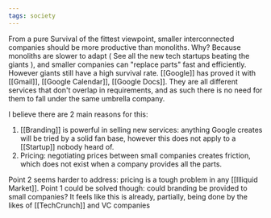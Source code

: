 ```yaml
---
tags: society
---
```


From a pure Survival of the fittest viewpoint, smaller interconnected companies should be more productive than monoliths. Why? Because monoliths are slower to adapt ( See all the new tech startups beating the giants ), and smaller companies can "replace parts" fast and efficiently. However giants still have a high survival rate. [[Google]] has proved it with [[Gmail]], [[Google Calendar]], [[Google Docs]]. They are all different services that don't overlap in requirements, and as such there is no need for them to fall under the same umbrella company.

I believe there are 2 main reasons for this:

1. [[Branding]] is powerful in selling new services: anything Google creates will be tried by a solid fan base, however this does not apply to a [[Startup]] nobody heard of.
2. Pricing: negotiating prices between small companies creates friction, which does not exist when a company provides all the parts.

Point 2 seems harder to address: pricing is a tough problem in any [[Illiquid Market]]. Point 1 could be solved though: could branding be provided to small companies? It feels like this is already, partially, being done by the likes of [[TechCrunch]] and VC companies
